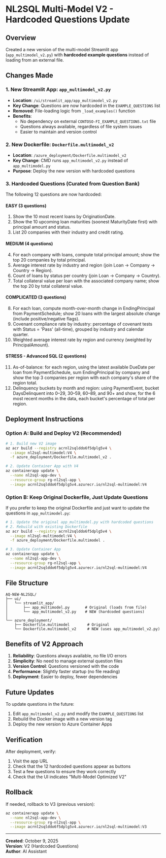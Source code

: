 # NL2SQL Multi-Model V2 - Hardcoded Questions Update

## Overview

Created a new version of the multi-model Streamlit app (`app_multimodel_v2.py`) with **hardcoded example questions** instead of loading from an external file.

## Changes Made

### 1. **New Streamlit App: `app_multimodel_v2.py`**
   - **Location**: `/ui/streamlit_app/app_multimodel_v2.py`
   - **Key Change**: Questions are now hardcoded in the `EXAMPLE_QUESTIONS` list
   - **Removed**: File-loading logic from `_load_examples()` function
   - **Benefits**:
     - No dependency on external `CONTOSO-FI_EXAMPLE_QUESTIONS.txt` file
     - Questions always available, regardless of file system issues
     - Easier to maintain and version control

### 2. **New Dockerfile: `Dockerfile.multimodel_v2`**
   - **Location**: `/azure_deployment/Dockerfile.multimodel_v2`
   - **Key Change**: CMD runs `app_multimodel_v2.py` instead of `app_multimodel.py`
   - **Purpose**: Deploy the new version with hardcoded questions

### 3. **Hardcoded Questions** (Curated from Question Bank)

The following 12 questions are now hardcoded:

#### **EASY (3 questions)**
1. Show the 10 most recent loans by OriginationDate.
2. Show the 10 upcoming loan maturities (soonest MaturityDate first) with principal amount and status.
3. List 20 companies with their industry and credit rating.

#### **MEDIUM (4 questions)**
4. For each company with loans, compute total principal amount; show the top 20 companies by total principal.
5. Average interest rate by industry and region (join Loan → Company → Country → Region).
6. Count of loans by status per country (join Loan → Company → Country).
7. Total collateral value per loan with the associated company name; show the top 20 by total collateral value.

#### **COMPLICATED (3 questions)**
8. For each loan, compute month-over-month change in EndingPrincipal from PaymentSchedule; show 20 loans with the largest absolute change (include positive/negative flags).
9. Covenant compliance rate by industry: percentage of covenant tests with Status = 'Pass' (all-time), grouped by industry and calendar quarter.
10. Weighted average interest rate by region and currency (weighted by PrincipalAmount).

#### **STRESS - Advanced SQL (2 questions)**
11. As-of-balance: for each region, using the latest available DueDate per loan from PaymentSchedule, sum EndingPrincipal by company and show the top 3 companies per region with each company's share of the region total.
12. Delinquency buckets by month and region: using PaymentEvent, bucket DaysDelinquent into 0–29, 30–59, 60–89, and 90+ and show, for the 6 most recent months in the data, each bucket's percentage of total per region.

## Deployment Instructions

### Option A: Build and Deploy V2 (Recommended)

```bash
# 1. Build new V2 image
az acr build --registry acrnl2sqlddo6f5dplg5v4 \
  --image nl2sql-multimodel:V4 \
  -f azure_deployment/Dockerfile.multimodel_v2 .

# 2. Update Container App with V4
az containerapp update \
  --name nl2sql-app-dev \
  --resource-group rg-nl2sql-app \
  --image acrnl2sqlddo6f5dplg5v4.azurecr.io/nl2sql-multimodel:V4
```

### Option B: Keep Original Dockerfile, Just Update Questions

If you prefer to keep the original Dockerfile and just want to update the questions in `app_multimodel.py`:

```bash
# 1. Update the original app_multimodel.py with hardcoded questions
# 2. Rebuild with existing Dockerfile
az acr build --registry acrnl2sqlddo6f5dplg5v4 \
  --image nl2sql-multimodel:V4 \
  -f azure_deployment/Dockerfile.multimodel .

# 3. Update Container App
az containerapp update \
  --name nl2sql-app-dev \
  --resource-group rg-nl2sql-app \
  --image acrnl2sqlddo6f5dplg5v4.azurecr.io/nl2sql-multimodel:V4
```

## File Structure

```
AQ-NEW-NL2SQL/
├── ui/
│   └── streamlit_app/
│       ├── app_multimodel.py       # Original (loads from file)
│       └── app_multimodel_v2.py    # NEW (hardcoded questions)
│
└── azure_deployment/
    ├── Dockerfile.multimodel        # Original
    └── Dockerfile.multimodel_v2     # NEW (uses app_multimodel_v2.py)
```

## Benefits of V2 Approach

1. **Reliability**: Questions always available, no file I/O errors
2. **Simplicity**: No need to manage external question files
3. **Version Control**: Questions versioned with the code
4. **Performance**: Slightly faster startup (no file reading)
5. **Deployment**: Easier to deploy, fewer dependencies

## Future Updates

To update questions in the future:

1. Edit `app_multimodel_v2.py` and modify the `EXAMPLE_QUESTIONS` list
2. Rebuild the Docker image with a new version tag
3. Deploy the new version to Azure Container Apps

## Verification

After deployment, verify:
1. Visit the app URL
2. Check that the 12 hardcoded questions appear as buttons
3. Test a few questions to ensure they work correctly
4. Check that the UI indicates "Multi-Model Optimized V2"

## Rollback

If needed, rollback to V3 (previous version):

```bash
az containerapp update \
  --name nl2sql-app-dev \
  --resource-group rg-nl2sql-app \
  --image acrnl2sqlddo6f5dplg5v4.azurecr.io/nl2sql-multimodel:V3
```

---

**Created**: October 9, 2025  
**Version**: V2 (Hardcoded Questions)  
**Author**: AI Assistant

